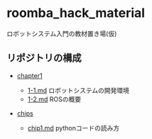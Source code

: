 # roomba_hack_material
ロボットシステム入門の教材置き場(仮)

## リポジトリの構成

- [chapter1](chapter1)
    - [1-1.md](chapter1/1-1.md) ロボットシステムの開発環境
    - [1-2.md](chapter1/1-2.md) ROSの概要

- [chips](chips)
    - [chip1.md](chips/chip1.md) pythonコードの読み方